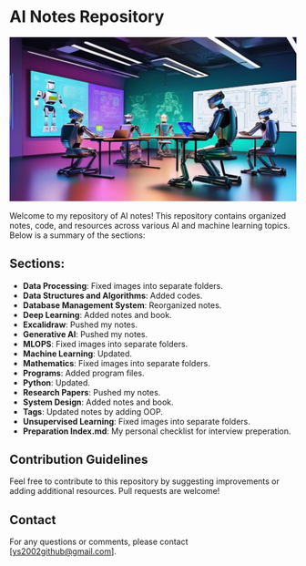 # AI Notes Repository
![[Main Page.png]](https://github.com/yuvraaj2002/AI-Notes/blob/master/Main%20Page.png)

Welcome to my repository of AI notes! This repository contains organized notes, code, and resources across various AI and machine learning topics. Below is a summary of the sections:

## Sections:

- **Data Processing**: Fixed images into separate folders.
- **Data Structures and Algorithms**: Added codes.
- **Database Management System**: Reorganized notes.
- **Deep Learning**: Added notes and book.
- **Excalidraw**: Pushed my notes.
- **Generative AI**: Pushed my notes.
- **MLOPS**: Fixed images into separate folders.
- **Machine Learning**: Updated.
- **Mathematics**: Fixed images into separate folders.
- **Programs**: Added program files.
- **Python**: Updated.
- **Research Papers**: Pushed my notes.
- **System Design**: Added notes and book.
- **Tags**: Updated notes by adding OOP.
- **Unsupervised Learning**: Fixed images into separate folders.
- **Preparation Index.md**: My personal checklist for interview preperation.

## Contribution Guidelines

Feel free to contribute to this repository by suggesting improvements or adding additional resources. Pull requests are welcome!

## Contact

For any questions or comments, please contact [ys2002github@gmail.com].
